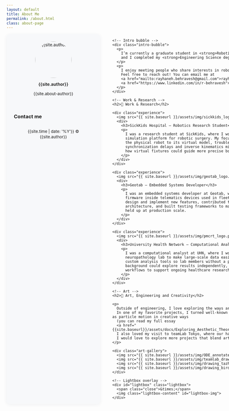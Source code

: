 ```yaml
---
layout: default
title: About Me
permalink: /about.html
class: about-page
---
```


<div class="page-container">

  <!-- Sidebar -->
  <aside class="sidebar">
    <header>
      <div class="about">
        <div class="cover-author-image">
          <a href="{{site.baseurl}}/">
            <img src="{{site.baseurl}}/assets/img/{{site.author-img}}" alt="{{site.author}}">
          </a>
        </div>
        <div class="author-name">{{site.author}}</div>
        <p>{{site.about-author}}</p>
      </div>
    </header>
    <footer>
      <section class="contact">
        <h3 class="contact-title">Contact me</h3>
        <ul>
          <li><a href="mailto:rayhaneh.behravesh@gmail.com"><i class="fa fa-envelope-o"></i></a></li>
          <li><a href="http://github.com/rayhanehb" target="_blank"><i class="fa fa-github"></i></a></li>
          <li><a href="http://www.linkedin.com/in/r-behravesh" target="_blank"><i class="fa fa-linkedin"></i></a></li>
        </ul>
      </section>
      <div class="copyright">
        <p>{{site.time | date: '%Y'}} &copy; {{site.author}}</p>
      </div>
    </footer>
  </aside>

  <!-- Main content -->
  <main class="content-box clearfix">

    <!-- Intro bubble -->
    <div class="intro-bubble">
      <p>
        I’m currently a graduate student in <strong>Robotics at Johns Hopkins University</strong>, 
        and I completed my <strong>Engineering Science degree at the University of Toronto</strong>. 
      </p>
      <p>
        I enjoy meeting people who share interests in robotics, art, or just fun ideas in general. 
        Feel free to reach out! You can email me at 
        <a href="mailto:rayhaneh.behravesh@gmail.com">rayhaneh.behravesh@gmail.com</a> or connect with me on 
        <a href="https://www.linkedin.com/in/r-behravesh">LinkedIn</a>.
      </p>
    </div>

    <!-- Work & Research -->
    <h2>💼 Work & Research</h2>

    <div class="experience">
      <img src="{{ site.baseurl }}/assets/img/sickkids_logo.png" alt="SickKids logo">
      <div>
        <h3>SickKids Hospital – Robotics Research Student</h3>
        <p>
          I was a research student at SickKids, where I worked on building a 
          simulation platform for robotic surgery. My focus was on connecting 
          the physical robot to its virtual model, troubleshooting issues like 
          synchronization delays and inverse kinematics mismatch, and testing 
          how virtual fixtures could guide more precise bone cutting.
        </p>
      </div>
    </div>

    <div class="experience">
      <img src="{{ site.baseurl }}/assets/img/geotab_logo.png" alt="Geotab logo">
      <div>
        <h3>Geotab – Embedded Systems Developer</h3>
        <p>
          I was an embedded systems developer at Geotab, working on the 
          firmware inside telematics devices used in fleet vehicles. I helped 
          design and implement new features, contributed to system-level 
          architecture, and built testing frameworks to make sure everything 
          held up at production scale.
        </p>
      </div>
    </div>

    <div class="experience">
      <img src="{{ site.baseurl }}/assets/img/pmcrt_logo.png" alt="UHN logo">
      <div>
        <h3>University Health Network – Computational Analyst</h3>
        <p>
          I was a computational analyst at UHN, where I worked with a 
          neuropathology lab to make large-scale data easier to use. I built 
          custom analysis tools so lab members without a programming 
          background could explore results independently, and I automated 
          workflows to support ongoing healthcare research.
        </p>
      </div>
    </div>

    <!-- Art -->
    <h2>🎨 Art, Engineering and Creativity</h2>

    <p>
      Outside of engineering, I love exploring the ways art and technology overlap.
      In one of my favorite projects, I turned well-known ODE equations into an art piece by visualizing their solutions as particle motion in creative ways
      (you can read my full essay
      <a href="{{site.baseurl}}/assets/docs/Exploring_Aesthetic_Theory_Through_the_Visual_Representation_of_Ordinary_Differential_Equations.pdf">here</a>).
      I also loved my visit to teamLab Tokyo, where our hand-drawn sketches came to life on massive interactive screens.
      I would love to explore more projects that blend art and technology.
    </p>

    <div class="art-gallery">
      <img src="{{ site.baseurl }}/assets/img/ODE_annotated.png" alt="ODE Project">
      <img src="{{ site.baseurl }}/assets/img/teamlab_drawing.png" alt="TeamLab Drawing">
      <img src="{{ site.baseurl }}/assets/img/drawing_tazhib.png" alt="Tazhib Drawing">
      <img src="{{ site.baseurl }}/assets/img/drawing_bird.png" alt="Bird Drawing">
    </div>

    <!-- Lightbox overlay -->
    <div id="lightbox" class="lightbox">
      <span class="close">&times;</span>
      <img class="lightbox-content" id="lightbox-img">
    </div>


  </main>
</div>

<!-- Styles -->
<style>
.page-container {
  display: flex;
  max-width: 1200px;
  margin: 0 auto;
  gap: 40px;
}

/* Sidebar */
.sidebar {
  flex: 0 0 260px;
  background: #f7f8fa;
  padding: 24px;
  border-radius: 12px;
  box-shadow: 0 2px 12px rgba(38,57,89,0.07);
}

.sidebar .cover-author-image img {
  width: 120px;
  height: 120px;
  border-radius: 50%;
  object-fit: cover;
  display: block;
  margin: 0 auto 12px;
}

.sidebar .author-name {
  font-weight: 600;
  text-align: center;
  margin-bottom: 8px;
}

.sidebar p {
  text-align: center;
  font-size: 0.95em;
  line-height: 1.4;
}

.sidebar .contact ul {
  display: flex;
  justify-content: center;
  gap: 12px;
  padding: 0;
  list-style: none;
  margin: 12px 0;
}

.content-box {
  flex: 1;
  max-width: 850px;
}

/* Intro bubble */
.intro-bubble {
  background: #fff;
  border-radius: 12px;
  padding: 24px;
  margin-bottom: 32px;
  box-shadow: 0 2px 8px rgba(38,57,89,0.08);
}

/* Work experience */
.experience {
  display: flex;
  align-items: flex-start;
  margin-bottom: 30px;
}

.experience img {
  width: 80px;
  height: 80px;
  object-fit: cover;
  object-position: center;
  margin-right: 16px;
  border-radius: 6px;
  box-shadow: 0 1px 3px rgba(38,57,89,0.1);
}
#Art-gallery 
.art-gallery {
  display: grid;
  grid-template-columns: repeat(2, 1fr); /* always 2 per row */
  gap: 16px;
  justify-items: center;
  margin: 24px 0;
}

@media (min-width: 900px) {
  .art-gallery {
    grid-template-columns: repeat(4, 1fr); /* 4 per row on larger screens */
  }
}

.art-gallery img {
  width: 100%;
  max-width: 180px;
  aspect-ratio: 1 / 1;
  object-fit: cover;
  border-radius: 10px;
  box-shadow: 0 1px 6px rgba(38,57,89,0.1);
  background: #fafbfc;
  cursor: pointer;
  transition: transform 0.2s;
}


.art-gallery img:hover {
  transform: scale(1.05);
}

/* Lightbox */
.lightbox {
  display: none;
  position: fixed;
  z-index: 999;
  padding-top: 60px;
  left: 0;
  top: 0;
  width: 100%;
  height: 100%;
  overflow: auto;
  background-color: rgba(0,0,0,0.85);
}

.lightbox-content {
  display: block;
  margin: auto;
  max-width: 80%;
  max-height: 80%;
  border-radius: 10px;
  box-shadow: 0 2px 12px rgba(0,0,0,0.4);
}

.lightbox .close {
  position: absolute;
  top: 20px;
  right: 35px;
  color: #fff;
  font-size: 36px;
  font-weight: bold;
  cursor: pointer;
}
</style>

<!-- Lightbox script -->
<script>
const galleryImages = document.querySelectorAll('.art-gallery img');
const lightbox = document.getElementById('lightbox');
const lightboxImg = document.getElementById('lightbox-img');
const closeBtn = document.querySelector('.lightbox .close');

galleryImages.forEach(img => {
  img.addEventListener('click', () => {
    lightbox.style.display = 'block';
    lightboxImg.src = img.src;
    lightboxImg.alt = img.alt;
  });
});

closeBtn.addEventListener('click', () => {
  lightbox.style.display = 'none';
});

lightbox.addEventListener('click', (e) => {
  if (e.target === lightbox) {
    lightbox.style.display = 'none';
  }
});
</script>
